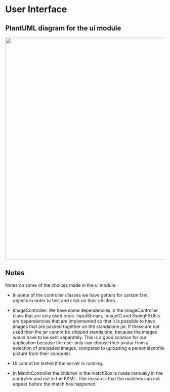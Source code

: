 # User Interface

## PlantUML diagram for the ui module

<p align="center">
    <img width="700" src="/uploads/9e52e16cf21ec74895ada0b4d5e9c645/uiDiagram.plantUML">
</p>

## Notes

Notes on some of the choices made in the ui module:

- In some of the controller classes we have getters for certain fxml objects in order to test and click on their children.

- ImageController: We have some dependencies in the ImageController class that are only used once. InputStream, ImageIO and SwingFXUtils are dependencies that are implemented so that it is possible to have images that are packed together on the standalone jar. If these are not used then the jar cannot be shipped standalone, because the images would have to be sent separately. This is a good solution for our application because the user only can choose their avatar from a selection of preloaded images, compared to uploading a personal profile picture from their computer.

- Ui cannot be tested if the server is running.

- In MatchController the children in the matchBox is made manually in the controller and not in the FXML. The reason is that the matches can not appear before the match has happened.
